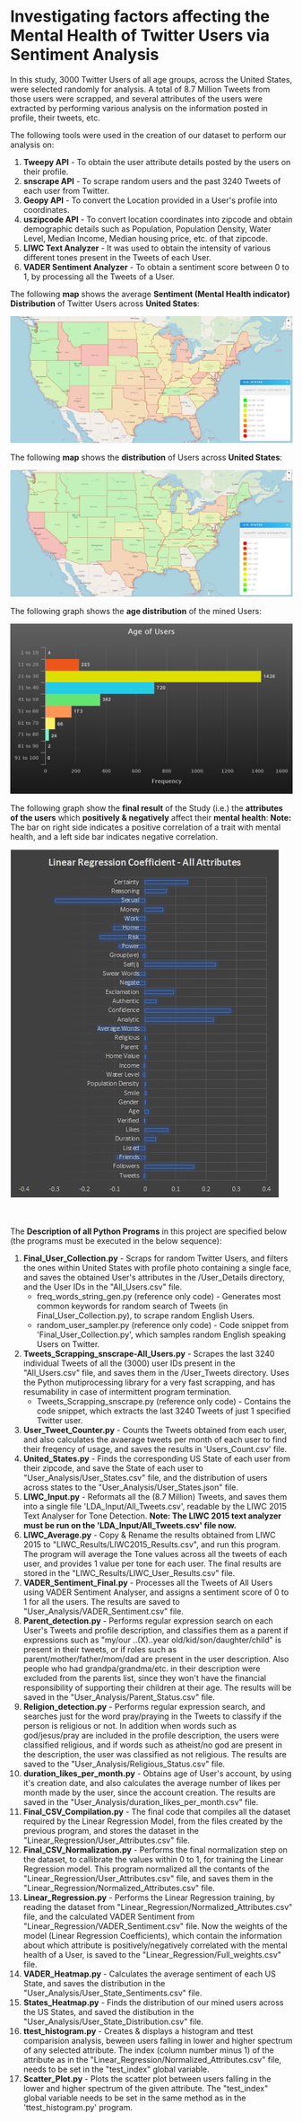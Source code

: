 # Investigating factors affecting the Mental Health of Twitter Users via Sentiment Analysis
In this study, 3000 Twitter Users of all age groups, across the United States, were selected randomly for analysis. A total of 8.7 Million Tweets from those users were scrapped, and several attributes of the users were extracted by performing various analysis on the information posted in profile, their tweets, etc.

The following tools were used in the creation of our dataset to perform our analysis on:
1) **Tweepy API** - To obtain the user attribute details posted by the users on their profile.
2) **snscrape API** - To scrape random users and the past 3240 Tweets of each user from Twitter.
3) **Geopy API** - To convert the Location provided in a User's profile into coordinates.
4) **uszipcode API** - To convert location coordinates into zipcode and obtain demographic details such as Population, Population Density, Water Level, Median Income, Median housing price, etc. of that zipcode.
5) **LIWC Text Analyzer** - It was used to obtain the intensity of various different tones present in the Tweets of each User.
6) **VADER Sentiment Analyzer** - To obtain a sentiment score between 0 to 1, by processing all the Tweets of a User.

The following **map** shows the average **Sentiment (Mental Health indicator) Distribution** of Twitter Users across **United States**:

<img src="Graphs/Sentiment_Distribution.JPG">

The following **map** shows the **distribution** of Users across **United States**:

<img src="Graphs/Users_Distribution.JPG">

The following graph shows the **age distribution** of the mined Users:

<img src="Graphs/Age_Distribution.png">

The following graph show the **final result** of the Study (i.e.) the **attributes of the users** which **positively & negatively** affect their **mental health**:
**Note:** The bar on right side indicates a positive correlation of a trait with mental health, and a left side bar indicates negative correlation.

<img src="Graphs/All_Attributes.jpg">


<br><br>
The **Description of all Python Programs** in this project are specified below (the programs must be executed in the below sequence):

1) **Final_User_Collection.py** - Scraps for random Twitter Users, and filters the ones within United States with profile photo containing a single face, and saves the obtained User's attributes in the /User_Details directory, and the User IDs in the "All_Users.csv" file.
     - freq_words_string_gen.py (reference only code) - Generates most common keywords for random search of Tweets (in Final_User_Collection.py), to scrape random English Users.
     - random_user_sampler.py (reference only code) - Code snippet from 'Final_User_Collection.py', which samples random English speaking Users on Twitter.
2) **Tweets_Scrapping_snscrape-All_Users.py** - Scrapes the last 3240 individual Tweets of all the (3000) user IDs present in the "All_Users.csv" file, and saves them in the /User_Tweets directory. Uses the Python mutiprocessing library for a very fast scrapping, and has resumability in case of intermittent program termination.
     - Tweets_Scrapping_snscrape.py (reference only code) - Contains the code snippet, which extracts the last 3240 Tweets of just 1 specified Twitter user.
3) **User_Tweet_Counter.py** - Counts the Tweets obtained from each user, and also calculates the avaerage tweets per month of each user to find their freqency of usage, and saves the results in 'Users_Count.csv' file.
4) **United_States.py** - Finds the corresponding US State of each user from their zipcode, and save the State of each user to "User_Analysis/User_States.csv" file, and the distribution of users across states to the "User_Analysis/User_States.json" file.
5) **LIWC_Input.py** - Reformats all the (8.7 Million) Tweets, and saves them into a single file 'LDA_Input/All_Tweets.csv', readable by the LIWC 2015 Text Analyser for Tone Detection. **Note: The LIWC 2015 text analyzer must be run on the 'LDA_Input/All_Tweets.csv' file now.**
6) **LIWC_Average.py** - Copy & Rename the results obtained from LIWC 2015 to "LIWC_Results/LIWC2015_Results.csv", and run this program. The program will average the Tone values across all the tweets of each user, and provides 1 value per tone for each user. The final results are stored in the "LIWC_Results/LIWC_User_Results.csv" file.
7) **VADER_Sentiment_Final.py** - Processes all the Tweets of All Users using VADER Sentiment Analyser, and assigns a sentiment score of 0 to 1 for all the users. The results are saved to "User_Analysis/VADER_Sentiment.csv" file.
8) **Parent_detection.py** - Performs regular expression search on each User's Tweets and profile description, and classifies them as a parent if expressions such as "my/our ..(X)..year old/kid/son/daughter/child" is present in their tweets, or if roles such as parent/mother/father/mom/dad are present in the user description. Also people who had grandpa/grandma/etc. in their description were excluded from the parents list, since they won't have the financial responsibility of supporting their children at their age. The results will be saved in the "User_Analysis/Parent_Status.csv" file.
9) **Religion_detection.py** - Performs regular expression search, and searches just for the word pray/praying in the Tweets to classify if the person is religious or not. In addition when words such as god/jesus/pray are included in the profile description, the users were classified religious, and if words such as atheist/no god are present in the description, the user was classified as not religious. The results are saved to the "User_Analysis/Religious_Status.csv" file.
10) **duration_likes_per_month.py** - Obtains age of User's account, by using it's creation date, and also calculates the average number of likes per month made by the user, since the account creation. The results are saved in the "User_Analysis/duration_likes_per_month.csv" file.
11) **Final_CSV_Compilation.py** - The final code that compiles all the dataset required by the Linear Regression Model, from the files created by the previous program, and stores the dataset in the "Linear_Regression/User_Attributes.csv" file.
12) **Final_CSV_Normalization.py** - Performs the final normalization step on the dataset, to callibrate the values within 0 to 1, for training the Linear Regression model. This program normalized all the contants of the "Linear_Regression/User_Attributes.csv" file, and saves them in the "Linear_Regression/Normalized_Attributes.csv" file.
13) **Linear_Regression.py** - Performs the Linear Regression training, by reading the dataset from "Linear_Regression/Normalized_Attributes.csv" file, and the calculated VADER Sentiment from "Linear_Regression/VADER_Sentiment.csv" file. Now the weights of the model (Linear Regression Coefficients), which contain the information about which attribute is positively/negatively correlated with the mental health of a User, is saved to the "Linear_Regression/Full_weights.csv" file.
14) **VADER_Heatmap.py** - Calculates the average sentiment of each US State, and saves the distribution in the "User_Analysis/User_State_Sentiments.csv" file.
15) **States_Heatmap.py** - Finds the distribution of our mined users across the US States, and saved the distibution in the "User_Analysis/User_State_Distribution.csv" file.
16) **ttest_histogram.py** - Creates & displays a histogram and ttest comparision analysis, beween users falling in lower and higher spectrum of any selected attribute. The index (column number minus 1) of the attribute as in the "Linear_Regression/Normalized_Attributes.csv" file, needs to be set in the "test_index" global variable.
17) **Scatter_Plot.py** - Plots the scatter plot between users falling in the lower and higher spectrum of the given attribute. The "test_index" global variable needs to be set in the same method as in the 'ttest_histogram.py' program.
